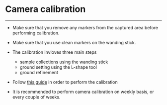 # Camera calibration


---


* Make sure that you remove any markers from the captured area before performing calibration.
* Make sure that you use clean markers on the wanding stick.
* The calibration invloves three main steps
  * sample collections using the wanding stick
  * ground setting using the L-shape tool
  * ground refinement

* Follow [this guide](http://wiki.optitrack.com/index.php?title=Calibration) in order to perform the calibration 
* It is recommended to perform camera calibration on weekly basis, or every couple of weeks.


